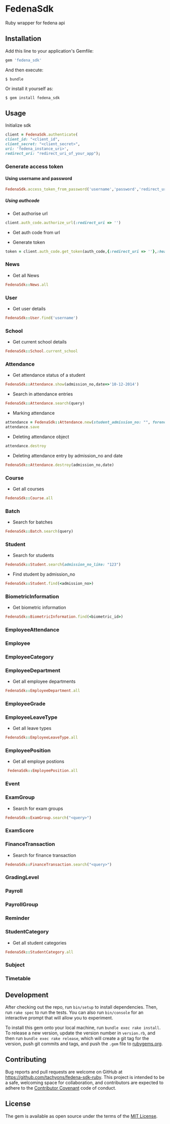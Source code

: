# FedenaSdk

Ruby wrapper for fedena api

## Installation

Add this line to your application's Gemfile:

```ruby
gem 'fedena_sdk'
```

And then execute:

    $ bundle

Or install it yourself as:

    $ gem install fedena_sdk

## Usage

Initialize sdk
```ruby
client = FedenaSdk.authenticate(
client_id: "<client_id",
client_secret: "<client_secret>",
uri: 'fedena_instance_uri>',
redirect_uri: "redirect_uri_of_your_app");
```

### Generate access token
#### Using username and password
```ruby
FedenaSdk.access_token_from_password('username','password','redirect_uri');
```

##### Using authcode

* Get authorise url
```ruby
client.auth_code.authorize_url(:redirect_uri => '')
```
* Get auth code from url

* Generate token
```ruby
token = client.auth_code.get_token(auth_code,{:redirect_uri => ''},:header_format=>"Token token=\"%s\"")
```

### News

* Get all News

```ruby
FedenaSdk::News.all
```

### User

* Get user details

```ruby
FedenaSdk::User.find('username')
```

### School

* Get current school details

```ruby
FedenaSdk::School.current_school
```

### Attendance
* Get attendance status of a student

```ruby
FedenaSdk::Attendance.show(admission_no,date=>'10-12-2014')
```
* Search in attendance entries

```ruby
FedenaSdk::Attendance.search(query)
```

* Marking attendance

```ruby
attendance = FedenaSdk::Attendance.new(student_admission_no: "", forenoon: "", afternoon: "", date: "", batch_name: "", reason: "")
attendance.save
```

* Deleting attendance object

```ruby
attendance.destroy
```

* Deleting attendance entry by admission_no and date

```ruby
FedenaSdk::Attendance.destroy(admission_no,date)
```
### Course

* Get all  courses

```ruby
FedenaSdk::Course.all
```

### Batch

* Search for batches

```ruby
FedenaSdk::Batch.search(query)
```

### Student

* Search for students

```ruby
FedenaSdk::Student.search(admission_no_like: "123")
```

* Find student by admission_no

```ruby
FedenaSdk::Student.find(<admission_no>)
```
### BiometricInformation

* Get biometric information

```ruby
FedenaSdk::BiometricInformation.find(<biometric_id>)
```
### EmployeeAttendance
### Employee
### EmployeeCategory
### EmployeeDepartment
* Get all employee departments

```ruby
FedenaSdk::EmployeeDepartment.all
```
### EmployeeGrade
### EmployeeLeaveType

* Get all leave types
```ruby
FedenaSdk::EmployeeLeaveType.all
```

### EmployeePosition

* Get all employe postions
```ruby
 FedenaSdk::EmployeePosition.all
```

### Event
### ExamGroup

* Search for exam groups
```ruby
FedenaSdk::ExamGroup.search("<query>")
```

### ExamScore
### FinanceTransaction
* Search for finance transaction

```ruby
FedenaSdk::FinanceTransaction.search("<query>")
```

### GradingLevel
### Payroll
### PayrollGroup
### Reminder
### StudentCategory

* Get all student categories
```ruby
FedenaSdk::StudentCategory.all
```

### Subject
### Timetable

## Development

After checking out the repo, run `bin/setup` to install dependencies. Then, run `rake spec` to run the tests. You can also run `bin/console` for an interactive prompt that will allow you to experiment.

To install this gem onto your local machine, run `bundle exec rake install`. To release a new version, update the version number in `version.rb`, and then run `bundle exec rake release`, which will create a git tag for the version, push git commits and tags, and push the `.gem` file to [rubygems.org](https://rubygems.org).

## Contributing

Bug reports and pull requests are welcome on GitHub at https://github.com/tachyons/fedena-sdk-ruby. This project is intended to be a safe, welcoming space for collaboration, and contributors are expected to adhere to the [Contributor Covenant](http://contributor-covenant.org) code of conduct.


## License

The gem is available as open source under the terms of the [MIT License](http://opensource.org/licenses/MIT).
